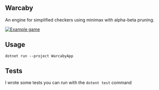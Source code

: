 ## Warcaby 

An engine for simplified checkers using minimax with alpha-beta pruning.

[![Example
game](http://img.youtube.com/vi/X-ffV0w5l9Y/0.jpg)](http://www.youtube.com/watch?v=X-ffV0w5l9Y
"Watch the engine play against itself here")

## Usage

`dotnet run --project WarcabyApp`

## Tests

I wrote some tests you can run with the `dotent test` command
